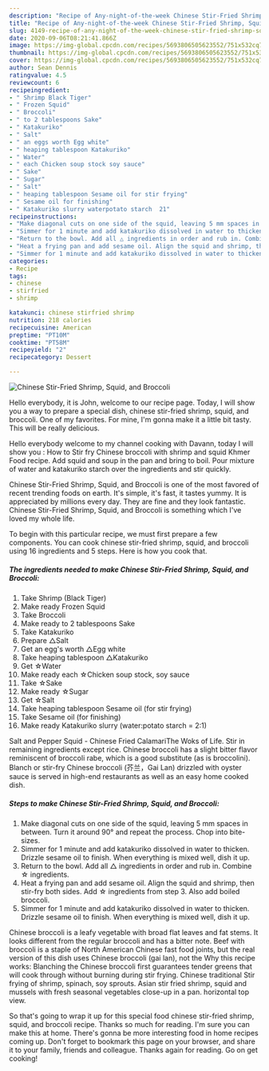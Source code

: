 ```yaml
---
description: "Recipe of Any-night-of-the-week Chinese Stir-Fried Shrimp, Squid, and Broccoli"
title: "Recipe of Any-night-of-the-week Chinese Stir-Fried Shrimp, Squid, and Broccoli"
slug: 4149-recipe-of-any-night-of-the-week-chinese-stir-fried-shrimp-squid-and-broccoli
date: 2020-09-06T08:21:41.866Z
image: https://img-global.cpcdn.com/recipes/5693806505623552/751x532cq70/chinese-stir-fried-shrimp-squid-and-broccoli-recipe-main-photo.jpg
thumbnail: https://img-global.cpcdn.com/recipes/5693806505623552/751x532cq70/chinese-stir-fried-shrimp-squid-and-broccoli-recipe-main-photo.jpg
cover: https://img-global.cpcdn.com/recipes/5693806505623552/751x532cq70/chinese-stir-fried-shrimp-squid-and-broccoli-recipe-main-photo.jpg
author: Sean Dennis
ratingvalue: 4.5
reviewcount: 6
recipeingredient:
- " Shrimp Black Tiger"
- " Frozen Squid"
- " Broccoli"
- " to 2 tablespoons Sake"
- " Katakuriko"
- " Salt"
- " an eggs worth Egg white"
- " heaping tablespoon Katakuriko"
- " Water"
- " each Chicken soup stock soy sauce"
- " Sake"
- " Sugar"
- " Salt"
- " heaping tablespoon Sesame oil for stir frying"
- " Sesame oil for finishing"
- " Katakuriko slurry waterpotato starch  21"
recipeinstructions:
- "Make diagonal cuts on one side of the squid, leaving 5 mm spaces in between. Turn it around 90° and repeat the process. Chop into bite-sizes."
- "Simmer for 1 minute and add katakuriko dissolved in water to thicken. Drizzle sesame oil to finish. When everything is mixed well, dish it up."
- "Return to the bowl. Add all △ ingredients in order and rub in. Combine ☆ ingredients."
- "Heat a frying pan and add sesame oil. Align the squid and shrimp, then stir-fry both sides. Add ☆ ingredients from step 3. Also add boiled broccoli."
- "Simmer for 1 minute and add katakuriko dissolved in water to thicken. Drizzle sesame oil to finish. When everything is mixed well, dish it up."
categories:
- Recipe
tags:
- chinese
- stirfried
- shrimp

katakunci: chinese stirfried shrimp 
nutrition: 218 calories
recipecuisine: American
preptime: "PT10M"
cooktime: "PT58M"
recipeyield: "2"
recipecategory: Dessert

---
```



![Chinese Stir-Fried Shrimp, Squid, and Broccoli](https://img-global.cpcdn.com/recipes/5693806505623552/751x532cq70/chinese-stir-fried-shrimp-squid-and-broccoli-recipe-main-photo.jpg)

Hello everybody, it is John, welcome to our recipe page. Today, I will show you a way to prepare a special dish, chinese stir-fried shrimp, squid, and broccoli. One of my favorites. For mine, I'm gonna make it a little bit tasty. This will be really delicious.

Hello everybody welcome to my channel cooking with Davann, today I will show you : How to Stir fry Chinese broccoli with shrimp and squid Khmer Food recipe. Add squid and soup in the pan and bring to boil. Pour mixture of water and katakuriko starch over the ingredients and stir quickly.

Chinese Stir-Fried Shrimp, Squid, and Broccoli is one of the most favored of recent trending foods on earth. It's simple, it's fast, it tastes yummy. It is appreciated by millions every day. They are fine and they look fantastic. Chinese Stir-Fried Shrimp, Squid, and Broccoli is something which I've loved my whole life.


To begin with this particular recipe, we must first prepare a few components. You can cook chinese stir-fried shrimp, squid, and broccoli using 16 ingredients and 5 steps. Here is how you cook that.

<!--inarticleads1-->

##### The ingredients needed to make Chinese Stir-Fried Shrimp, Squid, and Broccoli:

1. Take  Shrimp (Black Tiger)
1. Make ready  Frozen Squid
1. Take  Broccoli
1. Make ready  to 2 tablespoons Sake
1. Take  Katakuriko
1. Prepare  △Salt
1. Get  an egg&#39;s worth △Egg white
1. Take  heaping tablespoon △Katakuriko
1. Get  ☆Water
1. Make ready  each ☆Chicken soup stock, soy sauce
1. Take  ☆Sake
1. Make ready  ☆Sugar
1. Get  ☆Salt
1. Take  heaping tablespoon Sesame oil (for stir frying)
1. Take  Sesame oil (for finishing)
1. Make ready  Katakuriko slurry (water:potato starch = 2:1)


Salt and Pepper Squid - Chinese Fried CalamariThe Woks of Life. Stir in remaining ingredients except rice. Chinese broccoli has a slight bitter flavor reminiscent of broccoli rabe, which is a good substitute (as is broccolini). Blanch or stir-fry Chinese broccoli (芥兰，Gai Lan) drizzled with oyster sauce is served in high-end restaurants as well as an easy home cooked dish. 

<!--inarticleads2-->

##### Steps to make Chinese Stir-Fried Shrimp, Squid, and Broccoli:

1. Make diagonal cuts on one side of the squid, leaving 5 mm spaces in between. Turn it around 90° and repeat the process. Chop into bite-sizes.
1. Simmer for 1 minute and add katakuriko dissolved in water to thicken. Drizzle sesame oil to finish. When everything is mixed well, dish it up.
1. Return to the bowl. Add all △ ingredients in order and rub in. Combine ☆ ingredients.
1. Heat a frying pan and add sesame oil. Align the squid and shrimp, then stir-fry both sides. Add ☆ ingredients from step 3. Also add boiled broccoli.
1. Simmer for 1 minute and add katakuriko dissolved in water to thicken. Drizzle sesame oil to finish. When everything is mixed well, dish it up.


Chinese broccoli is a leafy vegetable with broad flat leaves and fat stems. It looks different from the regular broccoli and has a bitter note. Beef with broccoli is a staple of North American Chinese fast food joints, but the real version of this dish uses Chinese broccoli (gai lan), not the Why this recipe works: Blanching the Chinese broccoli first guarantees tender greens that will cook through without burning during stir frying. Chinese traditional Stir frying of shrimp, spinach, soy sprouts. Asian stir fried shrimp, squid and mussels with fresh seasonal vegetables close-up in a pan. horizontal top view. 

So that's going to wrap it up for this special food chinese stir-fried shrimp, squid, and broccoli recipe. Thanks so much for reading. I'm sure you can make this at home. There's gonna be more interesting food in home recipes coming up. Don't forget to bookmark this page on your browser, and share it to your family, friends and colleague. Thanks again for reading. Go on get cooking!
